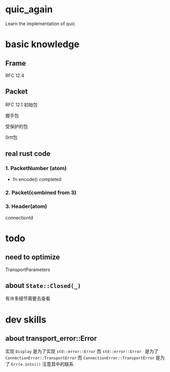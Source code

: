 # quic_again
Learn the implementation of quic

# basic knowledge
## Frame
RFC 12.4

## Packet
RFC 12.1
初始包

握手包

受保护的包

0rtt包
## real rust code
### 1. PacketNumber (atom)
- fn encode() completed

### 2. Packet(combined from 3)

### 3. Header(atom)

connectionId

# todo
## need to optimize
TransportParameters

## about `State::Closed(_)`
有许多细节需要去查看

# dev skills
## about transport_error::Error
实现 `Display` 是为了实现 `std::error::Error`
而 `std::error::Error ` 是为了 `ConnectionError::TransportError`
而 `ConnectionError::TransportError` 是为了 `Err(e.into())`
注意其中的联系